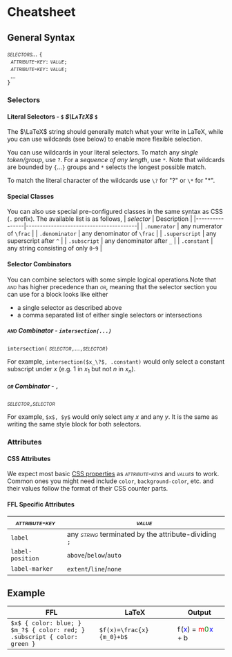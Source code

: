 # Cheatsheet
## General Syntax
_<span style="font-variant:small-caps;">selectors...</span>_ `{`  
&nbsp;&nbsp;_<span style="font-variant:small-caps;">attribute-key</span>_`:` _<span style="font-variant:small-caps;">value</span>_`;`  
&nbsp;&nbsp;_<span style="font-variant:small-caps;">attribute-key</span>_`:` _<span style="font-variant:small-caps;">value</span>_`;`  
&nbsp;&nbsp;_..._  
`}`
### Selectors
#### Literal Selectors - `$` _<span style="font-variant:small-caps;">$\LaTeX$</span>_ `$`
The $\LaTeX$ string should generally match what your write in LaTeX, while you can use wildcards (see below) to enable more flexible selection.

You can use wildcards in your literal selectors. To match any _single token/group_, use `?`. For a _sequence of any length_, use `*`. Note that wildcards are bounded by `{`...`}` groups and `*` selects the longest possible match.

To match the literal character of the wildcards use `\?` for "?" or `\*` for "*".

#### Special Classes
You can also use special pre-configured classes in the same syntax as CSS (`.` prefix). The available list is as follows,
|  _selector_    | Description                            |
|----------------|----------------------------------------|
| `.numerator`   | any numerator of `\frac`               |
| `.denominator` | any denominator of `\frac`             |
| `.superscript` | any superscript after `^`              |
| `.subscript`   | any denominator after `_`              |
| `.constant`    | any string consisting of only `0`-`9`  |

#### Selector Combinators 
You can combine selectors with some simple logical operations.Note that _<span style="font-variant:small-caps;">and</span>_ has higher precedence than _<span style="font-variant:small-caps;">or</span>_, meaning that the selector section you can use for a block looks like either
- a single selector as described above
- a comma separated list of either single selectors or intersections
##### _<span style="font-variant:small-caps;">and</span>_ Combinator - `intersection(...)`
`intersection(`
_<span style="font-variant:small-caps;">selector</span>_`,`...`,`_<span style="font-variant:small-caps;">selector</span>_`)`  

For example, `intersection($x_\?$, .constant)` would only select a constant subscript under $x$ (e.g. $1$ in $x_1$ but not $n$ in $x_n$).
##### _<span style="font-variant:small-caps;">or</span>_ Combinator - `,`
_<span style="font-variant:small-caps;">selector</span>_`,`_<span style="font-variant:small-caps;">selector</span>_  

For example, `$x$, $y$` would only select any $x$ and any $y$. It is the same as writing the same style block for both selectors.
### Attributes
#### CSS Attributes
We expect most basic [CSS properties](https://www.w3schools.com/cssref/) as _<span style="font-variant:small-caps;">attribute-key</span>s_ and _<span style="font-variant:small-caps;">value</span>s_ to work. Common ones you might need include `color`, `background-color`, etc. and their values follow the format of their CSS counter parts.

#### FFL Specific Attributes
|_<span style="font-variant:small-caps;">attribute-key</span>_|_<span style="font-variant:small-caps;">value</span>_|
|---------|----------------------|
| `label` | any _<span style="font-variant:small-caps;">string</span>_ terminated by the attribute-dividing `;` |
| `label-position` | `above`/`below`/`auto` |
| `label-marker` | `extent`/`line`/`none` |

## Example
| FFL | LaTeX | Output |
|-----|-------|--------|
| `$x$ { color: blue; }`<br>`$m_?$ { color: red; }`<br>`.subscript { color: green }` | `$f(x)=\frac{x}{m_0}+b$` | <span class="katex"><span class="katex-html" aria-hidden="true"><span class="base"><span class="strut" style="height: 1.6136em; vertical-align: -0.6036em;"></span><span class="mord ffl-5e95f8f6-b247-440d-bf55-81e8f95a6940 visible"><span class="mord visible"><span class="mord mathnormal visible" style="margin-right: 0.1076em;">f</span><span class="mopen visible">(</span><span class="mord mathnormal fflMatch0-x visible">x</span><span class="mclose visible">)</span><span class="mspace visible" style="margin-right: 0.2778em;"></span><span class="mrel visible">=</span><span class="mspace visible" style="margin-right: 0.2778em;"></span><span class="mord visible"><span class="mopen nulldelimiter visible"></span><span class="mfrac"><span class="vlist-t vlist-t2"><span class="vlist-r"><span class="vlist visible" style="height: 1.01em;"><span class="" style="top: -2.655em;"><span class="pstrut" style="height: 3em;"></span><span class="sizing reset-size6 size3 mtight"><span class="mord mtight visible"><span class="mord mtight denominator fflMatch1-m___ visible"><span class="mord mathnormal mtight denominator fflMatch1-m___ visible">m</span><span class="msupsub denominator fflMatch1-m___"><span class="vlist-t vlist-t2 denominator fflMatch1-m___"><span class="vlist-r denominator fflMatch1-m___"><span class="vlist denominator fflMatch1-m___ visible" style="height: 0.3448em;"><span class="denominator fflMatch1-m___" style="top: -2.3448em; margin-left: 0em; margin-right: 0.0714em;"><span class="pstrut denominator fflMatch1-m___" style="height: 2.5357em;"></span><span class="sizing reset-size3 size1 mtight denominator fflMatch1-m___"><span class="mord mtight denominator fflMatch1-m___ visible"><span class="mord mtight denominator fflMatch1-m___ subscript visible">0</span></span></span></span></span><span class="vlist-s denominator fflMatch1-m___"><span class="denominator fflMatch1-m___">​</span></span></span><span class="vlist-r denominator fflMatch1-m___"><span class="vlist denominator fflMatch1-m___ visible" style="height: 0.3695em;"><span class="denominator fflMatch1-m___"></span></span></span></span></span></span></span></span></span><span class="" style="top: -3.23em;"><span class="pstrut" style="height: 3em;"></span><span class="frac-line" style="border-bottom-width: 0.04em;"></span></span><span class="" style="top: -3.485em;"><span class="pstrut" style="height: 3em;"></span><span class="sizing reset-size6 size3 mtight"><span class="mord mtight visible"><span class="mord mathnormal mtight numerator fflMatch0-x visible">x</span></span></span></span></span><span class="vlist-s">​</span></span><span class="vlist-r"><span class="vlist visible" style="height: 0.6036em;"><span class=""></span></span></span></span></span><span class="mclose nulldelimiter visible"></span></span><span class="mspace visible" style="margin-right: 0.2222em;"></span><span class="mbin visible">+</span><span class="mspace visible" style="margin-right: 0.2222em;"></span><span class="mord mathnormal visible">b</span></span></span></span></span><style>.ffl-5e95f8f6-b247-440d-bf55-81e8f95a6940 .fflMatch0-x.visible { color: blue; } .ffl-5e95f8f6-b247-440d-bf55-81e8f95a6940 .fflMatch1-m___.visible { color: red; } .ffl-5e95f8f6-b247-440d-bf55-81e8f95a6940 .subscript.visible { color: green; }</style></span> |